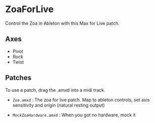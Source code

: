 # ZoaForLive
Control the Zoa in Ableton with this Max for Live patch. 

## Axes
* Pivot
* Rock
* Twist

## Patches
To use a patch, drag the .amxd into a midi track. 

* `Zoa.amxd` : The zoa for live patch. Map to ableton controls, set axis sensitivity and origin (natural resting output) 

* `MockZoaHardware.amxd` : When you got no hardware, mock it

